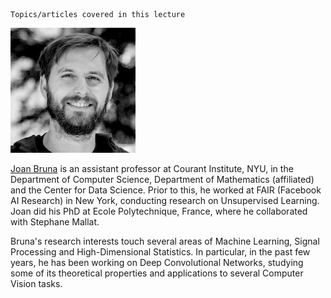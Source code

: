 
    Topics/articles covered in this lecture



![Joan Bruna](/assets/img/bruna.png)  

[Joan Bruna](http://cims.nyu.edu/~bruna/) is an assistant professor at Courant Institute, NYU, in the Department of Computer Science, Department of Mathematics (affiliated) and the Center for Data Science. Prior to this, he worked at FAIR (Facebook AI Research) in New York, conducting research on Unsupervised Learning. Joan did his PhD at Ecole Polytechnique, France, where he collaborated with Stephane Mallat.
   
Bruna's research interests touch several areas of Machine Learning, Signal Processing and High-Dimensional Statistics. In particular, in the past few years, he has been working on Deep Convolutional Networks, studying some of its theoretical properties and applications to several Computer Vision tasks.
